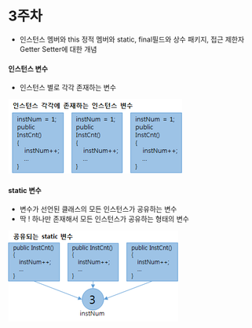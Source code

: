 # 3주차

* 인스턴스 멤버와 this 정적 멤버와 static, final필드와 상수 패키지, 접근 제한자 Getter Setter에 대한 개념

#### 인스턴스 변수

* 인스턴스 별로 각각 존재하는 변수

![](/instance)

#### static 변수

* 변수가 선언된 클래스의 모든 인스턴스가 공유하는 변수
* 딱 ! 하나만 존재해서 모든 인스턴스가 공유하는 형태의 변수

![](/static)



